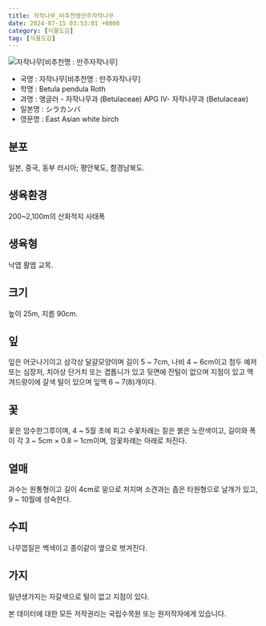 ```yaml
---
title: 자작나무_비추천명만주자작나무
date: 2024-07-15 03:53:01 +0800
category: [식물도감]
tag: [식물도감]
---
```




![자작나무[비추천명 : 만주자작나무]](/fileUpload/plants/basic/Betulaceae/Betula/895/895_1_th2.jpg)
- 국명 : 자작나무[비추천명 : 만주자작나무]
- 학명 : Betula pendula Roth
- 과명 : 앵글러 - 자작나무과 (Betulaceae) APG Ⅳ- 자작나무과 (Betulaceae)
- 일본명 : シラカンバ
- 영문명 : East Asian white birch


## 분포
일본, 중국, 동부 러시아; 평안북도, 함경남북도.
## 생육환경
200~2,100m의 산화적지 사태폭
## 생육형
낙엽 활엽 교목.
## 크기
높이 25m, 지름 90cm. 
## 잎
잎은 어긋나기이고 삼각상 달걀모양이며 길이 5 ~ 7cm, 나비 4 ~ 6cm이고 첨두 예저 또는 심장저, 치아상 단거치 또는 겹톱니가 있고 뒷면에 잔털이 없으며 지점이 있고 맥 겨드랑이에 갈색 털이 있으며 잎맥 6 ~ 7(8)개이다.
## 꽃
꽃은 암수한그루이며, 4 ~ 5월 초에 피고 수꽃차례는 짙은 붉은 노란색이고, 길이와 폭이 각 3 ~ 5cm × 0.8 ~ 1cm이며, 암꽃차례는 아래로 처진다.       
## 열매
과수는 원통형이고 길이 4cm로 밑으로 처지며 소견과는 좁은 타원형으로 날개가 있고, 9 ~ 10월에 성숙한다.
## 수피
나무껍질은 백색이고 종이같이 옆으로 벗겨진다.
## 가지
일년생가지는 자갈색으로 털이 없고 지점이 있다.






본 데이터에 대한 모든 저작권리는 국립수목원 또는 원저작자에게 있습니다.
